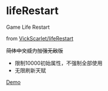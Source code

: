 # lifeRestart
Game Life Restart

from [VickScarlet/lifeRestart](https://github.com/VickScarlet/lifeRestart)

~~简体中文威力加强无敌版~~

- 限制10000初始属性，不强制全部使用
- 无限刷新天赋

[Demo](https://liferestart.mocabot.cn/)
